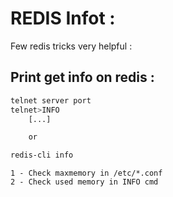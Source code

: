 # REDIS Infot :

Few redis tricks very helpful : 

## Print get info on redis :

```bash
telnet server port
telnet>INFO
    [...]

    or

redis-cli info

```

    1 - Check maxmemory in /etc/*.conf
    2 - Check used memory in INFO cmd

